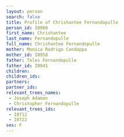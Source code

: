 ```yaml
---
layout: person
search: false
title: Profile of Chrishantee Fernandopulle
person_id: I0960
first_name: Chrishantee
last_name: Fernandopulle
full_name: Chrishantee Fernandopulle
mother: Monica Rodrigo Candappa
mother_id: I0958
father: Teles Fernandopulle
father_id: I0941
children:
children_ids:
partners:
partner_ids:
relevant_trees_names:
 - Joseph Adaman
 - Christopher Fernandopulle
relevant_trees_ids:
 - I0712
 - I0722
sex: F
---
```


